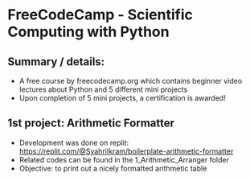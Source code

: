 # FreeCodeCamp - Scientific Computing with Python

## Summary / details:
- A free course by freecodecamp.org which contains beginner video lectures about Python and 5 different mini projects
- Upon completion of 5 mini projects, a certification is awarded!

## 1st project: Arithmetic Formatter
- Development was done on replit: https://replit.com/@SyahriIkram/boilerplate-arithmetic-formatter
- Related codes can be found in the 1_Arithmetic_Arranger folder
- Objective: to print out a nicely formatted arithmetic table

